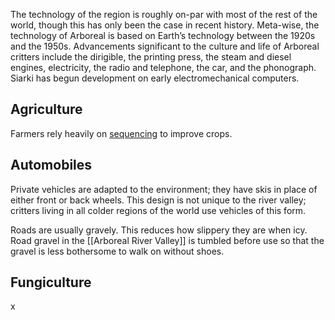 The technology of the region is roughly on-par with most of the rest of the world, though this has only been the case in recent history. Meta-wise, the technology of Arboreal is based on Earth’s technology between the 1920s and the 1950s. Advancements significant to the culture and life of Arboreal critters include the dirigible, the printing press, the steam and diesel engines, electricity, the radio and telephone, the car, and the phonograph. Siarki has begun development on early electromechanical computers.
## Agriculture
Farmers rely heavily on [sequencing](Entrogenesis.md) to improve crops.
## Automobiles
Private vehicles are adapted to the environment; they have skis in place of either front or back wheels. This design is not unique to the river valley; critters living in all colder regions of the world use vehicles of this form.

Roads are usually gravely. This reduces how slippery they are when icy. Road gravel in the [[Arboreal River Valley]] is tumbled before use so that the gravel is less bothersome to walk on without shoes.
## Fungiculture
x